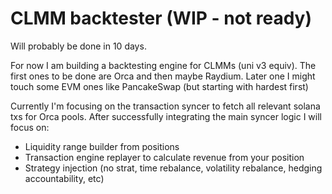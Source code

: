 # CLMM backtester (WIP - not ready)

Will probably be done in 10 days.

For now I am building a backtesting engine for CLMMs (uni v3 equiv). The first ones to be done are Orca and then maybe Raydium. Later one I might touch some EVM ones like PancakeSwap (but starting with hardest first)

Currently I'm focusing on the transaction syncer to fetch all relevant solana txs for Orca pools. After successfully integrating the main syncer logic I will focus on:
- Liquidity range builder from positions
- Transaction engine replayer to calculate revenue from your position
- Strategy injection (no strat, time rebalance, volatility rebalance, hedging accountability, etc)



